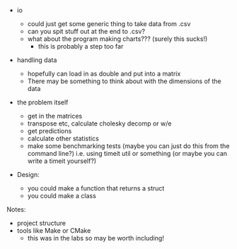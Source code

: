

- io
    - could just get some generic thing to take data from .csv
    - can you spit stuff out at the end to .csv?
    - what about the program making charts??? (surely this sucks!)
        - this is probably a step too far
- handling data
    - hopefully can load in as double and put into a matrix
    - There may be something to think about with the dimensions of the data


- the problem itself
    - get in the matrices
    - transpose etc, calculate cholesky decomp or w/e
    - get predictions
    - calculate other statistics
    - make some benchmarking tests (maybe you can just do this from the command line?)
    i.e. using timeit util or something (or maybe you can write a timeit yourself?)


- Design:
    - you could make a function that returns a struct
    - you could make a class


Notes:
- project structure
- tools like Make or CMake
    - this was in the labs so may be worth including!
